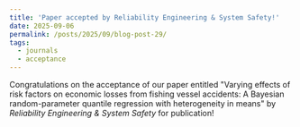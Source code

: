 ```yaml
---
title: 'Paper accepted by Reliability Engineering & System Safety!'
date: 2025-09-06
permalink: /posts/2025/09/blog-post-29/
tags:
  - journals
  - acceptance
---
```

Congratulations on the acceptance of our paper entitled "Varying effects of risk factors on economic losses from fishing vessel accidents: A Bayesian random-parameter quantile regression with heterogeneity in means" by *Reliability Engineering & System Safety* for publication!
